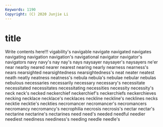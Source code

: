 ```yaml
---
Keywords: 1190
Copyright: (C) 2020 Junjie Li
---
```


# title

Write contents here!!!
vigability's 
navigable 
navigate 
navigated 
navigates
navigating 
navigation 
navigation's 
navigational 
navigator 
navigator's 
navigators 
navy 
navy's 
nay
nay's 
nays 
naysayer 
naysayer's 
naysayers 
ne'er 
near 
nearby 
neared 
nearer
nearest 
nearing 
nearly 
nearness 
nearness's 
nears 
nearsighted 
nearsightedness 
nearsightedness's 
neat
neater 
neatest 
neath 
neatly 
neatness 
neatness's 
nebula 
nebula's 
nebulae 
nebular
nebulas 
nebulous 
necessaries 
necessarily 
necessary 
necessary's 
necessitate 
necessitated 
necessitates 
necessitating
necessities 
necessity 
necessity's 
neck 
neck's 
necked 
neckerchief 
neckerchief's 
neckerchiefs 
neckerchieves
necking 
necklace 
necklace's 
necklaces 
neckline 
neckline's 
necklines 
necks 
necktie 
necktie's
neckties 
necromancer 
necromancer's 
necromancers 
necromancy 
necromancy's 
necrophilia 
necrosis 
necrosis's 
nectar
nectar's 
nectarine 
nectarine's 
nectarines 
need 
need's 
needed 
needful 
needier 
neediest
neediness 
neediness's 
needing 
needle 
needle's 
